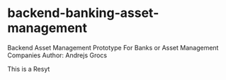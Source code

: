# backend-banking-asset-management

Backend Asset Management Prototype For Banks or Asset Management Companies
Author: Andrejs Grocs

This is a Resyt 
